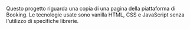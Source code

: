 Questo progetto riguarda una copia di una pagina della piattaforma di Booking. 
Le tecnologie usate sono vanilla HTML, CSS e JavaScript senza l'utilizzo di specifiche librerie.
